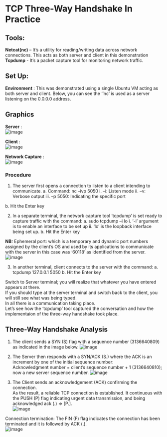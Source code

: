 # TCP Three-Way Handshake In Practice

## Tools:
**Netcat(nc)** – It’s a utility for reading/writing data across network connections. This acts as both server and client in this demonstration
**Tcpdump** - It’s a packet capture tool for monitoring network traffic.
## Set Up:
**Environment** : This was demonstrated using a single Ubuntu VM acting as both server and client.
Below, you can see the ‘’nc’ is used as a server listening on the 0.0.0.0 address.

## Graphics
**Server** :  
![image](https://github.com/user-attachments/assets/96c3eca9-a6b8-445e-9f7c-9e3a40f59e13)  


**Client** :  
![image](https://github.com/user-attachments/assets/ba6536be-f0cd-4dfb-be34-93af4ba0ba41)  

**Network Capture** :  
![image](https://github.com/user-attachments/assets/a971fe67-0115-408c-bf8c-8d5b0315ce5a)  

### Procedure

1.	The server first opens a connection to listen to a client intending to communicate.
  a.	Command: nc –ivp 5050 
    i.	–i: Listen mode
    ii.	–v: Verbose output
    iii.	–p 5050: Indicating the specific port 

  b.	Hit the Enter key

2. In a separate terminal, the network capture tool ‘tcpdump’ is set ready to capture traffic with the command:
    a.	sudo tcpdump –i lo 
      i.	 ‘-i’ argument is to enable an interface to be set up
      ii.	‘lo’ is the loopback interface being set up.
  b.	Hit the Enter key
  
**NB:** Ephemeral port: which is a temporary and dynamic port numbers assigned by the client’s OS and used by its applications to communicate with the server in this case was ‘60118’ as identified from the server.  
![image](https://github.com/user-attachments/assets/f54a1264-c931-4afe-8ef3-4a1fff47db72)  

3.	In another terminal, client connects to the server with the command:
    a.	tcpdump 127.0.0.1 5050
    b.	Hit the Enter key

Switch to Server terminal; you will realize that whatever you have entered appears at there.  
If you should type at the server terminal and switch back to the client, you will still see what was being typed.  
In all there is a communication taking place.  
Let’s see how the ‘tcpdump’ tool captured the conversation and how the implementaion of the three-way handshake took place.  

## Three-Way Handshake Analysis

1. The client sends a SYN (S) flag with a sequence number (3136640809) as indicated in the image below.
   ![image](https://github.com/user-attachments/assets/9c6d2516-09d5-4713-adda-a95dcf13ac63)  

2. The Server then responds with a SYN/ACK (S.) where the ACK is an increment by one of the initial sequence number:  
Acknowledgment number = client’s sequence number + 1 (3136640810); now a new server sequence number.
![image](https://github.com/user-attachments/assets/88d3bbdd-e8c8-47b8-b241-1988f0ad0368)  

3. The Client sends an acknowledgement (ACK) confirming the connection.  
As the result, a reliable TCP connection is established. 
It continuous with the PUSH (P) flag indicating urgent data transmission, and being acknowledged ack (.) => [P.].  
![image](https://github.com/user-attachments/assets/621b5c47-3f37-4b69-a66a-fde9d2dce7c5)  

 
Connection termination: The FIN (F) flag indicates the connection has been terminated and it is followed by ACK (.).  
![image](https://github.com/user-attachments/assets/33528a53-1696-4458-9e3d-a79edd45e7b7)


